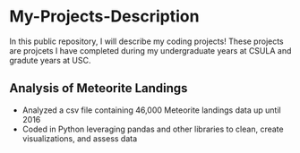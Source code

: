 # My-Projects-Description
In this public repository, I will describe my coding projects! These projects are projcets I have completed during my undergraduate years at CSULA and gradute years at USC.


## Analysis of Meteorite Landings
* Analyzed a csv file containing 46,000 Meteorite landings data up until 2016
* Coded in Python leveraging pandas and other libraries to clean, create visualizations, and assess data
